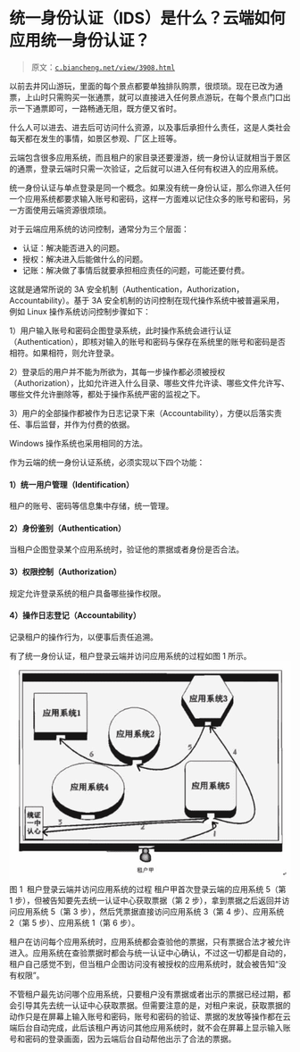 # 统一身份认证（IDS）是什么？云端如何应用统一身份认证？

> 原文：[`c.biancheng.net/view/3908.html`](http://c.biancheng.net/view/3908.html)

以前去井冈山游玩，里面的每个景点都要单独排队购票，很烦琐。现在已改为通票，上山时只需购买一张通票，就可以直接进入任何景点游玩，在每个景点门口出示一下通票即可，一路畅通无阻，既方便又省时。

什么人可以进去、进去后可访问什么资源，以及事后承担什么责任，这是人类社会每天都在发生的事情，如景区参观、厂区上班等。

云端包含很多应用系统，而且租户的家目录还要漫游，统一身份认证就相当于景区的通票，登录云端时只需一次验证，之后就可以进入任何有权进入的应用系统。

统一身份认证与单点登录是同一个概念。如果没有统一身份认证，那么你进入任何一个应用系统都要求输入账号和密码，这样一方面难以记住众多的账号和密码，另一方面使用云端资源很烦琐。

对于云端应用系统的访问控制，通常分为三个层面：

*   认证：解决能否进入的问题。
*   授权：解决进入后能做什么的问题。
*   记账：解决做了事情后就要承担相应责任的问题，可能还要付费。

这就是通常所说的 3A 安全机制（Authentication，Authorization，Accountability）。基于 3A 安全机制的访问控制在现代操作系统中被普遍采用，例如 Linux 操作系统访问控制步骤如下：

1）用户输入账号和密码企图登录系统，此时操作系统会进行认证（Authentication），即核对输入的账号和密码与保存在系统里的账号和密码是否相符。如果相符，则允许登录。

2）登录后的用户并不能为所欲为，其每一步操作都必须被授权（Authorization），比如允许进入什么目录、哪些文件允许读、哪些文件允许写、哪些文件允许删除等，都处于操作系统严密的监视之下。

3）用户的全部操作都被作为日志记录下来（Accountability），方便以后落实责任、事后监督，并作为付费的依据。

Windows 操作系统也采用相同的方法。

作为云端的统一身份认证系统，必须实现以下四个功能：

#### 1）统一用户管理（Identification）

租户的账号、密码等信息集中存储，统一管理。

#### 2）身份鉴别（Authentication）

当租户企图登录某个应用系统时，验证他的票据或者身份是否合法。

#### 3）权限控制（Authorization）

规定允许登录系统的租户具备哪些操作权限。

#### 4）操作日志登记（Accountability）

记录租户的操作行为，以便事后责任追溯。

有了统一身份认证，租户登录云端并访问应用系统的过程如图 1 所示。![租户登录云端并访问应用系统的过程](img/b85ec138e08de4355750fddf8ac0e044.png)
图 1  租户登录云端并访问应用系统的过程
租户甲首次登录云端的应用系统 5（第 1 步），但被告知要先去统一认证中心获取票据（第 2 步），拿到票据之后返回并访问应用系统 5（第 3 步），然后凭票据直接访问应用系统 3（第 4 步）、应用系统 2（第 5 步）、应用系统 1（第 6 步）。

租户在访问每个应用系统时，应用系统都会查验他的票据，只有票据合法才被允许进入。应用系统在查验票据时都会与统一认证中心确认，不过这一切都是自动的，租户自己感觉不到，但当租户企图访问没有被授权的应用系统时，就会被告知“没有权限”。

不管租户最先访问哪个应用系统，只要租户没有票据或者出示的票据已经过期，都会引导其先去统一认证中心获取票据。但需要注意的是，对租户来说，获取票据的动作只是在屏幕上输入账号和密码，账号和密码的验证、票据的发放等操作都在云端后台自动完成，此后该租户再访问其他应用系统时，就不会在屏幕上显示输入账号和密码的登录画面，因为云端后台自动帮他出示了合法的票据。